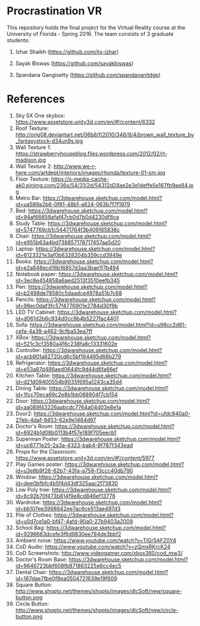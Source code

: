 # Procrastination VR
This repository holds the final project for the Virtual Reality course at the University of Florida - Spring 2016. The team consists of 3 graduate students:

1. Izhar Shaikh (https://github.com/its-izhar)

2. Sayak Biswas (https://github.com/sayakbiswas)

3. Spandana Gangisetty (https://github.com/spandananitdgp)

# References

1. Sky 5X One skybox: https://www.assetstore.unity3d.com/en/#!/content/6332
2. Roof Texture: http://orig08.deviantart.net/06b8/f/2010/348/9/4/brown_wall_texture_by_fantasystock-d34un9s.jpg
3. Wall Texture 1: https://strawberryhouseblog.files.wordpress.com/2012/02/rt-madison.jpg
4. Wall Texture 2: http://www.we-r-here.com/artdept/interiors/images/rhonda/texture-01-sm.jpg
5. Floor Texture: https://s-media-cache-ak0.pinimg.com/236x/54/31/2d/54312d28ae2e3e1deffe5e167fb9ae84.jpg
6. Metro Bar: https://3dwarehouse.sketchup.com/model.html?id=ua589a2b6-0f61-48b1-a624-063b7f7f1979
7. Bed: https://3dwarehouse.sketchup.com/model.html?id=94af66658afaf47cb0d7b0d4230df8ca
8. Study Table: https://3dwarehouse.sketchup.com/model.html?id=5747769cb1c54471764f3b409165836c
9. Chair: https://3dwarehouse.sketchup.com/model.html?id=e955b63a4bd738857178717457aa5d20
10. Laptop: https://3dwarehouse.sketchup.com/model.html?id=6123321e3af0b6328204b359ccd3949e
11. Books: https://3dwarehouse.sketchup.com/model.html?id=e2a848ecd16b16857d3aa3bae1f7b494
12. Notebook paper: https://3dwarehouse.sketchup.com/model.html?id=3ec8e454858a6aed2513f3510eefb345
13. Pen: https://3dwarehouse.sketchup.com/model.html?id=b2498de78580c5daadce4978a51b7c68
14. Pencils: https://3dwarehouse.sketchup.com/model.html?id=98ec0daf3fc57f4776901e2784d30f9b
15. LED TV Cabinet: https://3dwarehouse.sketchup.com/model.html?id=d061d2b6c934d0cc8b4b5227fac4401
16. Sofa: https://3dwarehouse.sketchup.com/model.html?id=u98cc2d81-cefa-4a38-a462-9cfba53ea7ff
17. XBox: https://3dwarehouse.sketchup.com/model.html?id=521c3cf3580a4f6c238fa8c13331602e
18. Controller: https://3dwarehouse.sketchup.com/model.html?id=acb901a62720cd6c5bf164495d68b279
19. Refrigerator: https://3dwarehouse.sketchup.com/model.html?id=e53a87d486aed0644fc9d44d6fa66ef
20. Kitchen Table: https://3dwarehouse.sketchup.com/model.html?id=d21d09400554b9035f695a1243ca35d4
21. Dining Table: https://3dwarehouse.sketchup.com/model.html?id=1fcc70eca69c2e8b1bb088904f7cb154
22. Door: https://3dwarehouse.sketchup.com/model.html?id=aa089f43226aabcdc7764a04d03e8e1a
23. Door2: https://3dwarehouse.sketchup.com/model.html?id=ufdc840a0-27eb-4daf-9453-62e9e1484d97
24. Doctor's Room: https://3dwarehouse.sketchup.com/model.html?id=6924b1d08b0113b4f57e189f705eecb1
25. Superman Poster: https://3dwarehouse.sketchup.com/model.html?id=uc6771e25-2a3a-4323-bab4-8f787f343ead
26. Props for the Classroom: https://www.assetstore.unity3d.com/en/#!/content/5977
27. Play Games poster: https://3dwarehouse.sketchup.com/model.html?id=u3e8b9f26-62b7-43fa-a758-f3ccc40db790
28. Window: https://3dwarehouse.sketchup.com/model.html?id=dee0bfbfc4b5f4d43df325aac2f73830
29. Low Poly tree: https://3dwarehouse.sketchup.com/model.html?id=6c92b70f473b814f9e8cd846ef13776
30. Wardrobe: https://3dwarehouse.sketchup.com/model.html?id=bb107ee3998642ee7ac6ce513ae497d3
31. Pile of Clothes: https://3dwarehouse.sketchup.com/model.html?id=u0d7ce1a0-bf47-4afd-90a0-27b9403a2009
32. School Bag: https://3dwarehouse.sketchup.com/model.html?id=9296663dcefe3f6d9830ee784de3bbf2
33. Ambient noise: https://www.youtube.com/watch?v=TlGr5AFZ0Y4
34. CoD Audio: https://www.youtube.com/watch?v=zQmxRKrcK24
35. CoD Screenshots: http://www.videogamer.com/xbox360/cod_mw3/
36. Doctor's Room Base: https://3dwarehouse.sketchup.com/model.html?id=9646723bbf608fb871863225e6cc4ec5
37. Dental Chair: https://3dwarehouse.sketchup.com/model.html?id=167dae7fbe0f9ea0504721639e19f609
38. Square Button: http://www.shopto.net/themes/shopto/images/dlcSoft/new/square-button.png
39. Circle Button: http://www.shopto.net/themes/shopto/images/dlcSoft/new/circle-button.png